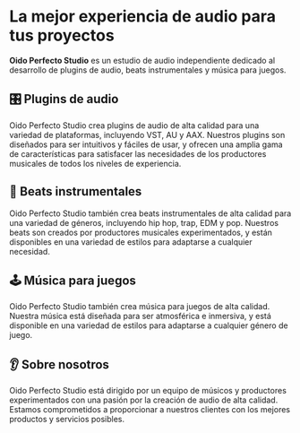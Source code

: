 
# La mejor experiencia de audio para tus proyectos

**Oido Perfecto Studio** es un estudio de audio independiente dedicado al desarrollo de plugins de audio, beats instrumentales y música para juegos.

## 🎛️ Plugins de audio

Oido Perfecto Studio crea plugins de audio de alta calidad para una variedad de plataformas, incluyendo VST, AU y AAX. Nuestros plugins son diseñados para ser intuitivos y fáciles de usar, y ofrecen una amplia gama de características para satisfacer las necesidades de los productores musicales de todos los niveles de experiencia.

## 🎹 Beats instrumentales

Oido Perfecto Studio también crea beats instrumentales de alta calidad para una variedad de géneros, incluyendo hip hop, trap, EDM y pop. Nuestros beats son creados por productores musicales experimentados, y están disponibles en una variedad de estilos para adaptarse a cualquier necesidad.

## 🕹️ Música para juegos

Oido Perfecto Studio también crea música para juegos de alta calidad. Nuestra música está diseñada para ser atmosférica e inmersiva, y está disponible en una variedad de estilos para adaptarse a cualquier género de juego.

## 👂 Sobre nosotros

Oido Perfecto Studio está dirigido por un equipo de músicos y productores experimentados con una pasión por la creación de audio de alta calidad. Estamos comprometidos a proporcionar a nuestros clientes con los mejores productos y servicios posibles.
